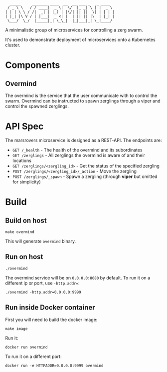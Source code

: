 ```
  _____     _______ ____  __  __ ___ _   _ ____
 / _ \ \   / / ____|  _ \|  \/  |_ _| \ | |  _ \
| | | \ \ / /|  _| | |_) | |\/| || ||  \| | | | |
| |_| |\ V / | |___|  _ <| |  | || || |\  | |_| |
 \___/  \_/  |_____|_| \_\_|  |_|___|_| \_|____/
```

A minimalistic group of microservices for controlling a zerg swarm.

It's used to demonstrate deployment of microservices onto a Kubernetes cluster.

Components
==========

Overmind
--------
The overmind is the service that the user communicate with to control the swarm. Overmind can be instructed to spawn zerglings through a viper and control the spawned zerglings.

API Spec
========

The marsrovers microservice is designed as a REST-API. The endpoints are:

* `GET /_health` - The health of the overmind and its subordinates
* `GET /zerglings` - All zerglings the overmind is aware of and their locations
* `GET /zerglings/<zergling_id>` - Get the status of the specified zergling
* `POST /zerglings/<zergling_id>/_action` - Move the zergling
* `POST /zerglings/_spawn` - Spawn a zergling (through **viper** but omitted for simplicity)

Build
=====

## Build on host

    make overmind

This will generate `overmind` binary.

## Run on host

    ./overmind

The overmind service will be on `0.0.0.0:8080` by default. To run it on a different ip or port, use `-http.addr=`:

    ./overmind -http.addr=0.0.0.0:9999

## Run inside Docker container

First you will need to build the docker image:

    make image

Run it:

    docker run overmind

To run it on a different port:

    docker run -e HTTPADDR=0.0.0.0:9999 overmind
